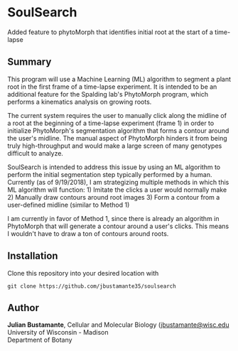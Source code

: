 # SoulSearch
Added feature to phytoMorph that identifies initial root at the start of a time-lapse

## Summary
This program will use a Machine Learning (ML) algorithm to segment a plant root in the first 
frame of a time-lapse experiment. It is intended to be an additional feature for the
Spalding lab's PhytoMorph program, which performs a kinematics analysis on growing roots.

The current system requires the user to manually click along the midline of a root at the
beginning of a time-lapse experiment (frame 1) in order to initialize PhytoMorph's 
segmentation algorithm that forms a contour around the user's midline. The manual aspect 
of PhytoMorph hinders it from being truly high-throughput and would make a large screen 
of many genotypes difficult to analyze.

SoulSearch is intended to address this issue by using an ML algorithm to perform the 
initial segmentation step typically performed by a human. Currently (as of 9/19/2018),
I am strategizing multiple methods in which this ML algorithm will function:
    1) Imitate the clicks a user would normally make
    2) Manually draw contours around root images
    3) Form a contour from a user-defined midline (similar to Method 1)

I am currently in favor of Method 1, since there is already an algorithm in PhytoMorph
that will generate a contour around a user's clicks. This means I wouldn't have to 
draw a ton of contours around roots.

## Installation
Clone this repository into your desired location with

```
git clone https://github.com/jbustamante35/soulsearch
```


## Author
**Julian Bustamante**, Cellular and Molecular Biology (<jbustamante@wisc.edu> <br />
    University of Wisconsin - Madison <br />
    Department of Botany <br />
